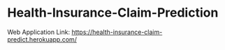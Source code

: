# Health-Insurance-Claim-Prediction

Web Application Link: https://health-insurance-claim-predict.herokuapp.com/
